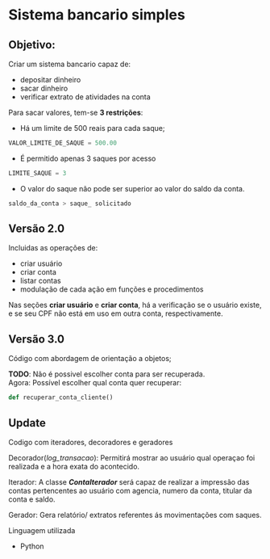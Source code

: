 # Sistema bancario simples 

## Objetivo: 

Criar um sistema bancario capaz de:

- depositar dinheiro <br>
- sacar dinheiro <br>
- verificar extrato de atividades na conta

Para sacar valores, tem-se **3️ restrições**:

- Há um limite de 500 reais para cada saque;
```py 
VALOR_LIMITE_DE_SAQUE = 500.00
```
- É permitido apenas 3 saques por acesso
```py 
LIMITE_SAQUE = 3
```
- O valor do saque não pode ser superior ao valor do saldo da conta. 
```py 
saldo_da_conta > saque_ solicitado
```

## Versão 2.0

Incluidas as operações de:
-  criar usuário
-  criar conta
-  listar contas
-  modulação de cada ação em funções e procedimentos

Nas seções **criar usuário** e **criar conta**, há a verificação se o usuário existe, e se seu CPF não está em uso em outra conta, respectivamente. 

## Versão 3.0

Código com abordagem de orientação a objetos;

**TODO**: Não é possivel escolher conta para ser recuperada.<br>
Agora: Possível escolher qual conta quer recuperar:

```py
def recuperar_conta_cliente()
```
## Update 

Codigo com iteradores, decoradores e geradores 

Decorador(_log_transacao_): Permitirá mostrar ao usuário qual operaçao foi realizada e a hora exata do acontecido. 

Iterador: A classe  **_ContaIterador_** será capaz de realizar a impressão das contas pertencentes ao usuário com agencia, numero da conta, titular da conta e saldo.

Gerador: Gera relatório/ extratos referentes ás movimentações com saques. 




Linguagem utilizada 
- Python